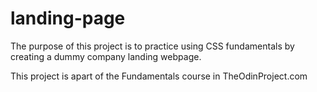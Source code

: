 # landing-page

The purpose of this project is to practice using CSS fundamentals by creating a dummy company landing webpage.

This project is apart of the Fundamentals course in TheOdinProject.com